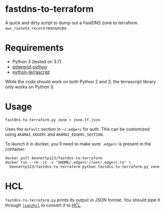# fastdns-to-terraform

A quick and dirty script to dump out a FastDNS zone to terraform `aws_route53_record` resources.


# Requirements

* Python 3 (tested on 3.7)
* [edgegrid-python](https://github.com/akamai/AkamaiOPEN-edgegrid-python)
* [python-terrascript](https://github.com/mjuenema/python-terrascript)

While the code should work on both Python 2 and 3, the terrascript library only works on Python 3.


# Usage

```
fastdns-to-terraform.py zone > zone.tf.json
```

Uses the `default` section in `~/.edgerc` for auth. This can be customized using `AKAMAI_EDGERC` and `AKAMAI_EDGERC_SECTION`.

To launch it in docker, you'll need to make sure `.edgerc` is present in the container:

```
docker pull bennettp123/fastdns-to-terraform
docker run --rm -it -v "$HOME/.edgerc:/root/.edgerc:ro" \
  bennettp123/fastdns-to-terraform python fastdns-to-terraform.py zone
```

# HCL

`fastdns-to-terraform.py` prints its output in JSON format. You should pipe it through [`json2hcl`](https://github.com/kvz/json2hcl) to convert it to [HCL](https://github.com/hashicorp/hcl#why).

